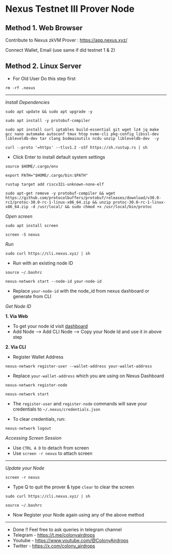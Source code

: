 # Nexus Testnet III Prover Node 

## Method 1. Web Browser
Contribute to Nexus zkVM Prover : https://app.nexus.xyz/

Connect Wallet, Email (use same if did testnet 1 & 2)

## Method 2. Linux Server
- For Old User Do this step first
```
rm -rf .nexus
```

---
*Install Dependencies*
```
sudo apt update && sudo apt upgrade -y
```
```
sudo apt install -y protobuf-compiler
```
```
sudo apt install curl iptables build-essential git wget lz4 jq make gcc nano automake autoconf tmux htop nvme-cli pkg-config libssl-dev libleveldb-dev tar clang bsdmainutils ncdu unzip libleveldb-dev  -y
```
```
curl --proto '=https' --tlsv1.2 -sSf https://sh.rustup.rs | sh
```
- Click Enter to install default system settings
```
source $HOME/.cargo/env
```
```
export PATH="$HOME/.cargo/bin:$PATH"
```
```
rustup target add riscv32i-unknown-none-elf
```
```
sudo apt-get remove -y protobuf-compiler && wget https://github.com/protocolbuffers/protobuf/releases/download/v30.0-rc1/protoc-30.0-rc-1-linux-x86_64.zip && unzip protoc-30.0-rc-1-linux-x86_64.zip -d /usr/local/ && sudo chmod +x /usr/local/bin/protoc
```


*Open screen*
```
sudo apt install screen
```
```
screen -S nexus
```

*Run*
```
sudo curl https://cli.nexus.xyz/ | sh
```
- Run with an existing node ID
```
source ~/.bashrc

nexus-network start --node-id your-node-id
```
- Replace `your-node-id` with the node_id from nexus dashboard or generate from CLI

*Get Node ID*

**1. Via Web**
- To get your node id visit [dashboard](https://app.nexus.xyz)
- Add Node --> Add CLI Node --> Copy your Node Id and use it in above step

**2. Via CLI**
- Register Wallet Address
```
nexus-network register-user --wallet-address your-wallet-address
```
- Replace `your-wallet-address` which you are using on Nexus Dashboard
```
nexus-network register-node
```
```
nexus-network start
```
- The `register-user` and `register-node` commands will save your credentials to `~/.nexus/credentials.json`

- To clear credentials, run:
```
nexus-network logout
```

*Accessing Screen Session*
- Use `CTRL A D` to detach from screen
- Use `screen -r nexus` to attach screen

---

*Update your Node*
```
screen -r nexus
```
- Type Q to quit the prover & type `clear` to clear the screen
```
sudo curl https://cli.nexus.xyz/ | sh
```
```
source ~/.bashrc
```
- Now Register your Node again using any of the above method

---
- Done !! Feel free to ask queries in telegram channel
- Telegram - https://t.me/colonyairdrops
- Youtube - https://www.youtube.com/@ColonyAirdrops
- Twitter - https://x.com/colony_airdrops
